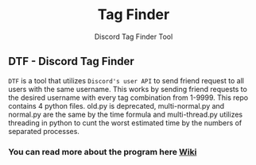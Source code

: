 <div id="header" align="center">
  <h1>Tag Finder</h1>
  Discord Tag Finder Tool
</div>

## DTF - Discord Tag Finder
`DTF` is a tool that utilizes `Discord's user API` to send friend request to all users with the same username. This works by sending friend requests to the desired username with every tag combination from 1-9999. This repo contains 4 python files. old.py is deprecated, multi-normal.py and normal.py are the same by the time formula and multi-thread.py utilizes threading in python to cunt the worst estimated time by the numbers of separated processes.

### You can read more about the program here [Wiki](https://github.com/NotYmL/tag-finder/wiki)

